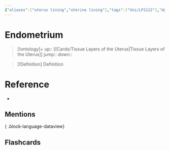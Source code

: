 ```yaml
---
{"aliases":["uterus lining","uterine lining"],"tags":["Uni/LFS112"],"dg-publish":true,"permalink":"/cards/endometrium/","dgPassFrontmatter":true}
---
```


# Endometrium

> [!ontology]+
> up:: [[Cards/Tissue Layers of the Uterus\|Tissue Layers of the Uterus]]
> jump:: 
> down:: 

> [!Definition] Definition

# Reference

- 

## Mentions


{ .block-language-dataview}

## Flashcards